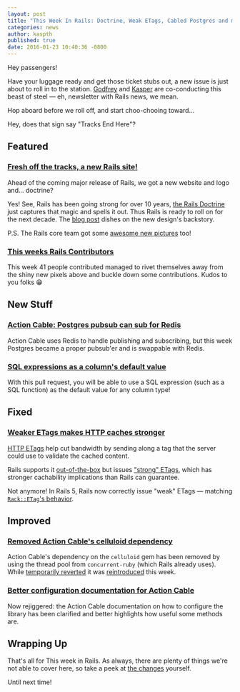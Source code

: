 ```yaml
---
layout: post
title: "This Week In Rails: Doctrine, Weak ETags, Cabled Postgres and more!"
categories: news
author: kaspth
published: true
date: 2016-01-23 10:40:36 -0800
---
```


Hey passengers!

Have your luggage ready and get those ticket stubs out, a new issue is just about to roll in to the station. [Godfrey](https://twitter.com/chancancode) and [Kasper](https://twitter.com/kaspth) are co-conducting this beast of steel — eh, newsletter with Rails news, we mean.

Hop aboard before we roll off, and start choo-chooing toward...

Hey, does that sign say "Tracks End Here"?

## Featured

### [Fresh off the tracks, a new Rails site!](https://rubyonrails.org)

Ahead of the coming major release of Rails, we got a new website and logo and... doctrine?

Yes! See, Rails has been going strong for over 10 years, [the Rails Doctrine](https://rubyonrails.org/doctrine) just captures that magic and spells it out. Thus Rails is ready to roll on for the next decade. The [blog post](https://rubyonrails.org/2016/1/19/new-rails-identity) dishes on the new design's backstory.

P.S. The Rails core team got some [awesome new pictures](https://rubyonrails.org/2016/1/19/new-rails-identity) too!

### [This weeks Rails Contributors](http://contributors.rubyonrails.org/contributors/in-time-window/20160115-20160123)

This week 41 people contributed managed to rivet themselves away from the shiny new pixels above and buckle down some contributions. Kudos to you folks 😁

## New Stuff

### [Action Cable: Postgres pubsub can sub for Redis](https://github.com/rails/rails/pull/22950)

Action Cable uses Redis to handle publishing and subscribing, but this week Postgres became a proper pubsub'er and is swappable with Redis.

### [SQL expressions as a column's default value](https://github.com/rails/rails/pull/20005)

With this pull request, you will be able to use a SQL expression (such as a SQL function) as the default value for any column type!

## Fixed

### [Weaker ETags makes HTTP caches stronger](https://github.com/rails/rails/pull/17573)

[HTTP ETags](https://en.wikipedia.org/wiki/HTTP_ETag) help cut bandwidth by sending along a tag that the server could use to validate the cached content.

Rails supports it [out-of-the-box](http://edgeguides.rubyonrails.org/caching_with_rails.html#conditional-get-support) but issues ["strong" ETags](https://en.wikipedia.org/wiki/HTTP_ETag#Strong_and_weak_validation), which has stronger cachability implications than Rails can guarantee.

Not anymore! In Rails 5, Rails now correctly issue "weak" ETags — matching [`Rack::ETag`'s behavior](https://github.com/rack/rack/issues/681).

## Improved

### [Removed Action Cable's celluloid dependency](https://github.com/rails/rails/pull/22934)

Action Cable's dependency on the `celluloid` gem has been removed by using the thread pool from `concurrent-ruby` (which Rails already uses). While [temporarily reverted](https://github.com/rails/rails/pull/22977) it was [reintroduced](https://github.com/rails/rails/commit/01c320001bcce617196270f3d398d48a89a6ea2a) this week.

### [Better configuration documentation for Action Cable](https://github.com/rails/rails/pull/23096)

Now rejiggered: the Action Cable documentation on how to configure the library has been clarified and better highlights how useful some methods are.

## Wrapping Up

That's all for This week in Rails. As always, there are plenty of things we're not able to cover here, so take a peek at [the changes](https://github.com/rails/rails/compare/master@%7B2016-01-15%7D...@%7B2016-01-23%7D) yourself.

Until next time!

